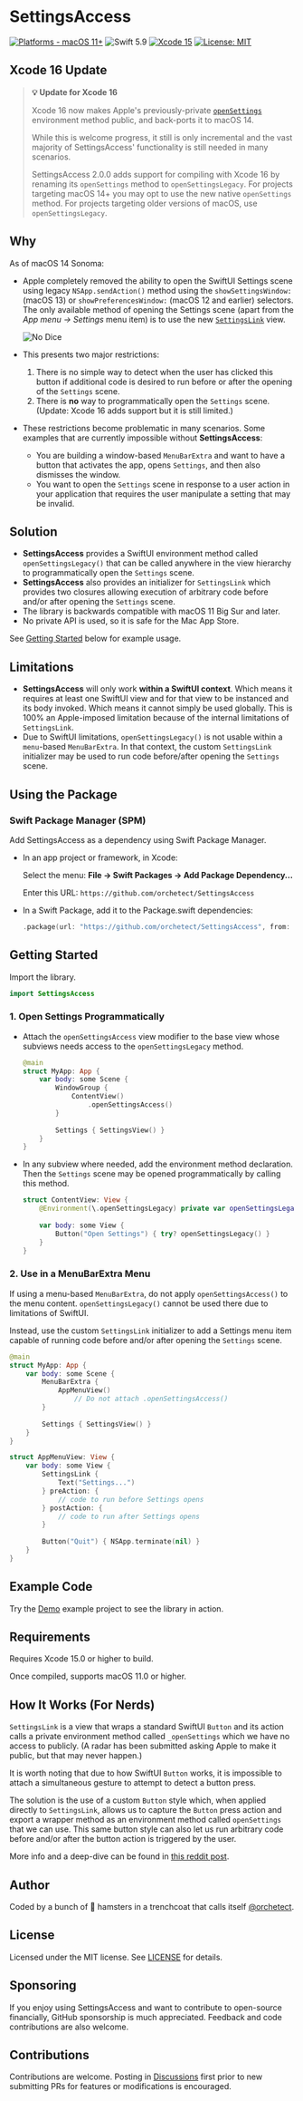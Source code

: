 # SettingsAccess

[![Platforms - macOS 11+](https://img.shields.io/badge/platforms-macOS%2011+-lightgrey.svg?style=flat)](https://developer.apple.com/swift) ![Swift 5.9](https://img.shields.io/badge/Swift-5.9-orange.svg?style=flat) [![Xcode 15](https://img.shields.io/badge/Xcode-15-blue.svg?style=flat)](https://developer.apple.com/swift) [![License: MIT](http://img.shields.io/badge/license-MIT-lightgrey.svg?style=flat)](https://github.com/orchetect/SettingsAccess/blob/main/LICENSE)

## Xcode 16 Update

> **💡 Update for Xcode 16**
>
> Xcode 16 now makes Apple's previously-private [`openSettings`](https://developer.apple.com/documentation/swiftui/environmentvalues/opensettings) environment method public, and back-ports it to macOS 14.
>
> While this is welcome progress, it still is only incremental and the vast majority of SettingsAccess' functionality is still needed in many scenarios.
>
> SettingsAccess 2.0.0 adds support for compiling with Xcode 16 by renaming its `openSettings` method to `openSettingsLegacy`. For projects targeting macOS 14+ you may opt to use the new native `openSettings` method. For projects targeting older versions of macOS, use `openSettingsLegacy`.

## Why

As of macOS 14 Sonoma:

- Apple completely removed the ability to open the SwiftUI Settings scene using legacy `NSApp.sendAction()` method using the `showSettingsWindow:` (macOS 13) or `showPreferencesWindow:` (macOS 12 and earlier) selectors. The only available method of opening the Settings scene (apart from the _App menu → Settings_ menu item) is to use the new [`SettingsLink`](https://developer.apple.com/documentation/swiftui/settingslink) view.

  ![No Dice](Images/no-dice.png)

- This presents two major restrictions:
  1. There is no simple way to detect when the user has clicked this button if additional code is desired to run before or after the opening of the `Settings` scene.
  2. There is **no** way to programmatically open the `Settings` scene. (Update: Xcode 16 adds support but it is still limited.)
  
- These restrictions become problematic in many scenarios. Some examples that are currently impossible without **SettingsAccess**:
  - You are building a window-based `MenuBarExtra` and want to have a button that activates the app, opens `Settings`, and then also dismisses the window.
  - You want to open the `Settings` scene in response to a user action in your application that requires the user manipulate a setting that may be invalid.

## Solution

- **SettingsAccess** provides a SwiftUI environment method called `openSettingsLegacy()` that can be called anywhere in the view hierarchy to programmatically open the `Settings` scene.
- **SettingsAccess** also provides an initializer for `SettingsLink` which provides two closures allowing execution of arbitrary code before and/or after opening the `Settings` scene.
- The library is backwards compatible with macOS 11 Big Sur and later.
- No private API is used, so it is safe for the Mac App Store.

See [Getting Started](#Getting-Started) below for example usage.

## Limitations

- **SettingsAccess** will only work **within a SwiftUI context**. Which means it requires at least one SwiftUI view and for that view to be instanced and its body invoked. Which means it cannot simply be used globally. This is 100% an Apple-imposed limitation because of the internal limitations of `SettingsLink`.
- Due to SwiftUI limitations, `openSettingsLegacy()` is not usable within a `menu`-based `MenuBarExtra`. In that context, the custom `SettingsLink` initializer may be used to run code before/after opening the `Settings` scene.

## Using the Package

### Swift Package Manager (SPM)

Add SettingsAccess as a dependency using Swift Package Manager.

- In an app project or framework, in Xcode:

  Select the menu: **File → Swift Packages → Add Package Dependency...**

  Enter this URL: `https://github.com/orchetect/SettingsAccess`

- In a Swift Package, add it to the Package.swift dependencies:

  ```swift
  .package(url: "https://github.com/orchetect/SettingsAccess", from: "2.0.0")
  ```

## Getting Started

Import the library.

```swift
import SettingsAccess
```

### 1. Open Settings Programmatically

- Attach the `openSettingsAccess` view modifier to the base view whose subviews needs access to the `openSettingsLegacy` method.

   ```swift
   @main
   struct MyApp: App {
       var body: some Scene {
           WindowGroup {
               ContentView()
                   .openSettingsAccess()
           }
           
           Settings { SettingsView() }
       }
   }
   ```

- In any subview where needed, add the environment method declaration. Then the `Settings` scene may be opened programmatically by calling this method.

   ```swift
   struct ContentView: View {
       @Environment(\.openSettingsLegacy) private var openSettingsLegacy
     
       var body: some View {
           Button("Open Settings") { try? openSettingsLegacy() }
       }
   }
   ```

### 2. Use in a MenuBarExtra Menu

If using a menu-based `MenuBarExtra`, do not apply `openSettingsAccess()` to the menu content. `openSettingsLegacy()` cannot be used there due to limitations of SwiftUI.

Instead, use the custom `SettingsLink` initializer to add a Settings menu item capable of running code before and/or after opening the `Settings` scene.

```swift
@main
struct MyApp: App {
    var body: some Scene {
        MenuBarExtra {
            AppMenuView()
                // Do not attach .openSettingsAccess()
        }
        
        Settings { SettingsView() }
    }
}

struct AppMenuView: View {
    var body: some View {
        SettingsLink { 
            Text("Settings...")
        } preAction: {
            // code to run before Settings opens
        } postAction: {
            // code to run after Settings opens
        }
        
        Button("Quit") { NSApp.terminate(nil) }
    }
}
```

## Example Code

Try the [Demo](Demo) example project to see the library in action.

## Requirements

Requires Xcode 15.0 or higher to build.

Once compiled, supports macOS 11.0 or higher.

## How It Works (For Nerds)

`SettingsLink` is a view that wraps a standard SwiftUI `Button` and its action calls a private environment method called `_openSettings` which we have no access to publicly. (A radar has been submitted asking Apple to make it public, but that may never happen.)

It is worth noting that due to how SwiftUI `Button` works, it is impossible to attach a simultaneous gesture to attempt to detect a button press.

The solution is the use of a custom `Button` style which, when applied directly to `SettingsLink`, allows us to capture the `Button` press action and export a wrapper method as an environment method called `openSettings` that we can use. This same button style can also let us run arbitrary code before and/or after the button action is triggered by the user.

More info and a deep-dive can be found in [this reddit post](https://www.reddit.com/r/SwiftUI/comments/16ibgy3/settingslink_on_macos_14_why_it_sucks_and_how_i/).

## Author

Coded by a bunch of 🐹 hamsters in a trenchcoat that calls itself [@orchetect](https://github.com/orchetect).

## License

Licensed under the MIT license. See [LICENSE](https://github.com/orchetect/SettingsAccess/blob/master/LICENSE) for details.

## Sponsoring

If you enjoy using SettingsAccess and want to contribute to open-source financially, GitHub sponsorship is much appreciated. Feedback and code contributions are also welcome.

## Contributions

Contributions are welcome. Posting in [Discussions](https://github.com/orchetect/SettingsAccess/discussions) first prior to new submitting PRs for features or modifications is encouraged.
